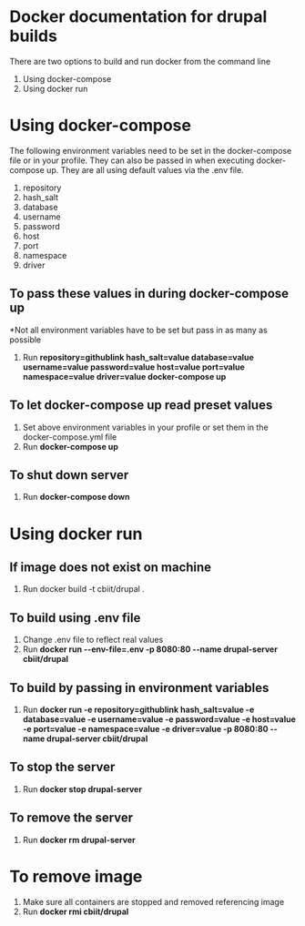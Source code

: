# Docker documentation for drupal builds

There are two options to build and run docker from the command line

 1. Using docker-compose
 2. Using docker run

# Using docker-compose

 The following environment variables need to be set in the docker-compose file or in your profile. They can also be passed in when executing docker-compose up. They are all using default values via the .env file. 
 1. repository
 2. hash_salt
 3. database
 4. username
 5. password
 6. host
 7. port
 8. namespace
 9. driver

##  To pass these values in during docker-compose up
*Not all environment variables have to be set but pass in as many as possible
1. Run **repository=githublink hash_salt=value database=value username=value password=value host=value port=value namespace=value driver=value docker-compose up**
##  To let docker-compose up read preset values

 1. Set above environment variables in your profile or set them in the docker-compose.yml file
 2. Run **docker-compose up**

 ## To shut down server
 1. Run **docker-compose down**

# Using docker run

 ## If image does not exist on machine
 

 1. Run docker build -t cbiit/drupal .
 ## To build using .env file
 1.  Change .env file to reflect real values
 2. Run **docker run --env-file=.env -p 8080:80 --name drupal-server cbiit/drupal**
  ## To build by passing in environment variables
  1. Run **docker run -e repository=githublink hash_salt=value -e database=value -e username=value -e password=value -e host=value -e port=value -e namespace=value -e driver=value -p 8080:80 --name drupal-server cbiit/drupal**
 ## To stop the server
 1. Run **docker stop drupal-server**
 ## To remove the server
 1. Run **docker rm drupal-server**

# To remove image
1. Make sure all containers are stopped and removed referencing image
2. Run **docker rmi cbiit/drupal**

